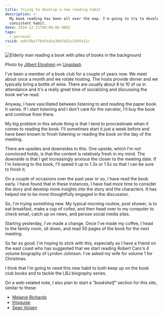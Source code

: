 ```yaml
---
title: Trying to develop a new reading habit
description: >-
  My book reading has been all over the map. I'm going to try to develop a more
  consistent habit.
date: 2024-12-21T00:00:00.000Z
tags:
  - personal
rssid: edbf9be778dfe43e3b6fd52c539fe12c
---
```


![Elderly man reading a book with piles of books in the background](/assets/img/elderly-man-reading-a-book.jpg)

Photo by <a href="https://unsplash.com/@jilburr?utm_content=creditCopyText&utm_medium=referral&utm_source=unsplash">Jilbert Ebrahimi</a> on <a href="https://unsplash.com/photos/man-reading-a-books-HAwA1N2gjo8?utm_content=creditCopyText&utm_medium=referral&utm_source=unsplash">Unsplash</a>

I've been a member of a book club for a couple of years now. We meet about once a month and we rotate hosting. The hosts provide dinner and we typically bring a bottle of wine. There are usually about 8 to 10 of us in attendance and it's a really great time of socializing and discussing the book we've read.

Anyway, I have vascillated between listening to and reading the paper book. It varies. If I start listening and I don't care for the narrator, I'll buy the book and continue from there.

My big problem in this whole thing is that I tend to procrastinate when it comes to reading the book. I'll sometimes start it just a week before and have been known to finish listening or reading the book on the day of the meeting.

There are upsides and downsides to this. One upside, which I'm not convinced holds, is that the content is relatively fresh in my mind. The downside is that I get increasingly anxious the closer to the meeting date. If I'm listening to the book, I'll speed it up to 1.3x or 1.5x so that I can be sure to finish it.

On a couple of occasions over the past year or so, I have read the book early. I have found that in these instances, I have had more time to consider the story and develop more insights into the story and the characters. It has helped me to be more thoughtfully engaged in the discussion.

So, I'm trying something new. My typical morning routine, post shower, is to eat breakfast, make a cup of cofee, and then head over to my computer to check email, catch up on news, and peruse social media sites.

Starting yesterday, I've made a change. Once I've made my coffee, I head to the family room, sit down, and read 50 pages of the book for the next meeting.

So far so good. I'm hoping to stick with this, especially as I have a friend on the east coast who has suggested that we start reading Robert Caro's 4 volume biography of Lyndon Johnson. I've asked my wife for volume 1 for Christmas.

I think that I'm going to need this new habit to both keep up on the book club books and to tackle the LBJ biography series.

On a web-related note, I also plan to start a _"bookshelf"_ section for this site, similar to these:

- [Melanie Richards](https://melanie-richards.com/currently/reading/)
- [thisguise](https://thisguise.wtf/bookshelf/)
- [Sean Voisen](https://sean.voisen.org/bookshelf/)